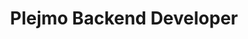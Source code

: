 ---
title: Plejmo Backend Developer
organization:
 id: magine
 name: Magine TV
 address:
  city: Stockholm
start_date: 2015-09-14
end_date: 2017-07-05
---